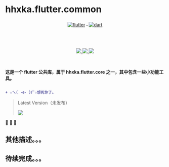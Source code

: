 # hhxka.flutter.common

<p align="center">
  <a href="https://flutter.dev/">
    <img src="https://www.vectorlogo.zone/logos/flutterio/flutterio-ar21.svg" alt="flutter" style="vertical-align:top; margin:4px;">
  </a>
  <a href="https://dart.dev/">
    <img src="https://www.vectorlogo.zone/logos/dartlang/dartlang-ar21.svg" alt="dart" style="vertical-align:top; margin:4px;">
  </a>
</p>
<br/>

<br/>

<p align="center"> 
 <a href="https://github.com/mingsnx/hhxka.love" alt="mingsn's github stats">
   <img src="https://img.shields.io/badge/-hhxka.flutter.core-ff69b4" />
 </a>
 <a href="https://github.com/mingsnx/hhxka.love" alt="mingsn's github stats">
   <img src="https://img.shields.io/badge/❀ core ❀-common❥-blueviolet" />
 </a>
 <a href="https://github.com/mingsnx" alt="mingsn's home">
   <img src="https://img.shields.io/badge/❤-❀0.0❀-FFF537" />
 </a>
</p>

<br/>

**这是一个 flutter 公共库，属于 hhxka.flutter.core 之一，其中包含一些小功能工具。**

``` diff

+ ☆ㄟ( ･ө･ )ㄏ☆想死你了。

```

> Latest Version（未发布）
> 
> [![](https://shields.io/badge/version-v0.0.0-ff69b4)]()





🚀 🚀 🚀

## 其他描述。。。

## 待续完成。。。
